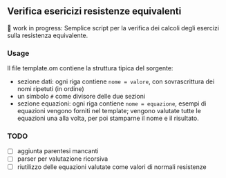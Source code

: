 ## Verifica esericizi resistenze equivalenti

🚧 work in progress: Semplice script per la verifica dei calcoli degli esercizi sulla resistenza equivalente.

### Usage

Il file template.om contiene la struttura tipica del sorgente:

- sezione dati: ogni riga contiene `nome = valore`, con sovrascrittura dei nomi ripetuti (in ordine)
- un simbolo `#` come divisore delle due sezioni
- sezione equazioni: ogni riga contiene `nome = equazione`, esempi di equazioni vengono forniti nel template; vengono valutate tutte le equazioni una alla volta, per poi stamparne il nome e il risultato.

### TODO

- [ ] aggiunta parentesi mancanti
- [ ] parser per valutazione ricorsiva
- [ ] riutilizzo delle equazioni valutate come valori di normali resistenze
